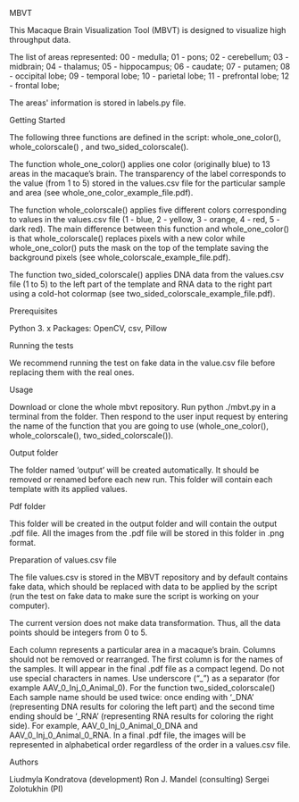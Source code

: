 MBVT 

This Macaque Brain Visualization Tool (MBVT) is designed to visualize high throughput data. 

The list of areas represented:
00 - medulla;
01 - pons;
02 - cerebellum;
03 - midbrain;
04 - thalamus;
05 - hippocampus;
06 - caudate;
07 - putamen;
08 - occipital lobe;
09 - temporal lobe;
10 - parietal lobe;
11 - prefrontal lobe;
12 - frontal lobe;

The areas' information is stored in labels.py file. 

Getting Started

The following three functions are defined in the script: whole_one_color(), whole_colorscale() , and two_sided_colorscale().

The function whole_one_color()  applies one color (originally blue) to 13 areas in the macaque’s brain. The transparency of the label corresponds to the value (from 1 to 5) stored in the values.csv file for the particular sample and area (see whole_one_color_example_file.pdf).

The function whole_colorscale()  applies five different colors corresponding to values in the values.csv file (1 - blue, 2 - yellow, 3 - orange, 4 - red, 5 - dark red). The main difference between this function and whole_one_color() is that whole_colorscale() replaces pixels with a new color while whole_one_color() puts the mask on the top of the template saving the background pixels (see whole_colorscale_example_file.pdf).

The function two_sided_colorscale() applies DNA data from the values.csv file (1 to 5) to the left part of the template and RNA data to the right part using a cold-hot colormap (see two_sided_colorscale_example_file.pdf).


Prerequisites

Python 3. x
Packages:
OpenCV, csv, Pillow

Running the tests

We recommend running the test on fake data in the value.csv file before replacing them with the real ones.

Usage

Download or clone the whole mbvt repository. Run python ./mbvt.py in a terminal from the folder. Then respond to the user input request by entering the name of the function that you are going to use (whole_one_color(), whole_colorscale(), two_sided_colorscale()). 

Output folder

The folder named ‘output’ will be created automatically. It should be removed or renamed before each new run. This folder will contain each template with its applied values. 

Pdf folder

This folder will be created in the output folder and will contain the output .pdf file. All the images from the .pdf file will be stored in this folder in .png format.

Preparation of values.csv file

The file values.csv is stored in the MBVT repository and by default contains fake data, which should be replaced with data to be applied by the script (run the test on fake data to make sure the script is working on your computer). 

The current version does not make data transformation. Thus, all the data points should be integers from 0 to 5. 

Each column represents a particular area in a macaque’s brain.  Columns should not be removed or rearranged. The first column is for the names of the samples. It will appear in the final .pdf file as a compact legend. Do not use special characters in names. Use underscore (“_”) as a separator (for example AAV_0_Inj_0_Animal_0). For the function two_sided_colorscale() Each sample name should be used twice: once ending with ‘_DNA’ (representing DNA results for coloring the left part) and the second time ending should be ‘_RNA’ (representing RNA results for coloring the right side). For example, AAV_0_Inj_0_Animal_0_DNA and AAV_0_Inj_0_Animal_0_RNA. In a final .pdf file, the images will be represented in alphabetical order regardless of the order in a values.csv file. 	

Authors

Liudmyla Kondratova (development)
Ron J. Mandel (consulting)
Sergei Zolotukhin (PI)

